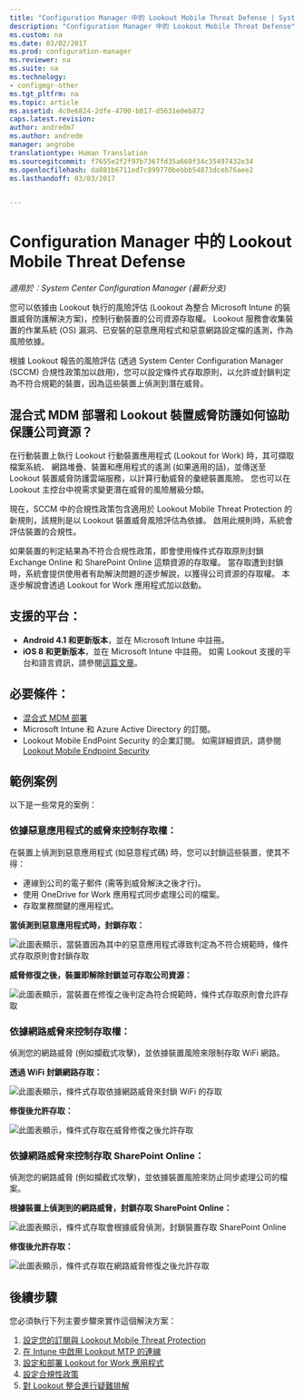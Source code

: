 ```yaml
---
title: "Configuration Manager 中的 Lookout Mobile Threat Defense | System Center Configuration Manager"
description: "Configuration Manager 中的 Lookout Mobile Threat Defense"
ms.custom: na
ms.date: 03/02/2017
ms.prod: configuration-manager
ms.reviewer: na
ms.suite: na
ms.technology:
- configmgr-other
ms.tgt_pltfrm: na
ms.topic: article
ms.assetid: 4c0e6824-2dfe-4700-b817-d5631e0eb872
caps.latest.revision: 
author: andredm7
ms.author: andredm
manager: angrobe
translationtype: Human Translation
ms.sourcegitcommit: f7655e2f2f97b7367fd35a660f34c35497432e34
ms.openlocfilehash: da081b6711ed7c899770bebbb54873dceb76aee2
ms.lasthandoff: 03/03/2017


---
```

# <a name="lookout-mobile-threat-defense-in-configuration-manager"></a>Configuration Manager 中的 Lookout Mobile Threat Defense

*適用於︰System Center Configuration Manager (最新分支)*

您可以依據由 Lookout 執行的風險評估 (Lookout 為整合 Microsoft Intune 的裝置威脅防護解決方案)，控制行動裝置的公司資源存取權。 Lookout 服務會收集裝置的作業系統 (OS) 漏洞、已安裝的惡意應用程式和惡意網路設定檔的遙測，作為風險依據。 

根據 Lookout 報告的風險評估 (透過 System Center Configuration Manager (SCCM) 合規性政策加以啟用)，您可以設定條件式存取原則，以允許或封鎖判定為不符合規範的裝置，因為這些裝置上偵測到潛在威脅。

## <a name="how-do-the-hybrid-mdm-deployment-and-lookout-device-threat-protection-help-protect-company-resources"></a>混合式 MDM 部署和 Lookout 裝置威脅防護如何協助保護公司資源？
在行動裝置上執行 Lookout 行動裝置應用程式 (Lookout for Work) 時，其可擷取檔案系統、 網路堆疊、裝置和應用程式的遙測 (如果適用的話)，並傳送至 Lookout 裝置威脅防護雲端服務，以計算行動威脅的彙總裝置風險。 您也可以在 Lookout 主控台中視需求變更潛在威脅的風險層級分類。  

現在，SCCM 中的合規性政策包含適用於 Lookout Mobile Threat Protection 的新規則，該規則是以 Lookout 裝置威脅風險評估為依據。 啟用此規則時，系統會評估裝置的合規性。

如果裝置的判定結果為不符合合規性政策，即會使用條件式存取原則封鎖 Exchange Online 和 SharePoint Online 這類資源的存取權。 當存取遭到封鎖時，系統會提供使用者有助解決問題的逐步解說，以獲得公司資源的存取權。 本逐步解說會透過 Lookout for Work 應用程式加以啟動。

## <a name="supported-platforms"></a>支援的平台：
* **Android 4.1 和更新版本**，並在 Microsoft Intune 中註冊。
* **iOS 8 和更新版本**，並在 Microsoft Intune 中註冊。
如需 Lookout 支援的平台和語言資訊，請參閱[這篇文章](https://personal.support.lookout.com/hc/en-us/articles/114094140253)。

## <a name="prerequisites"></a>必要條件：
* [混合式 MDM 部署](https://docs.microsoft.com/en-us/sccm/mdm/understand/choose-between-standalone-intune-and-hybrid-mobile-device-management)
* Microsoft Intune 和 Azure Active Directory 的訂閱。
* Lookout Mobile EndPoint Security 的企業訂閱。  如需詳細資訊，請參閱 [Lookout Mobile Endpoint Security](https://www.lookout.com/products/mobile-endpoint-security)

## <a name="example-scenarios"></a>範例案例
以下是一些常見的案例：
### <a name="control-access-based-on-threat-from-malicious-apps"></a>依據惡意應用程式的威脅來控制存取權：
在裝置上偵測到惡意應用程式 (如惡意程式碼) 時，您可以封鎖這些裝置，使其不得：
* 連線到公司的電子郵件 (需等到威脅解決之後才行)。
* 使用 OneDrive for Work 應用程式同步處理公司的檔案。
* 存取業務關鍵的應用程式。

**當偵測到惡意應用程式時，封鎖存取：**

![此圖表顯示，當裝置因為其中的惡意應用程式導致判定為不符合規範時，條件式存取原則會封鎖存取](../media/config-mgr-maliciousapps_blocked.png)

**威脅修復之後，裝置即解除封鎖並可存取公司資源：**

![此圖表顯示，當裝置在修復之後判定為符合規範時，條件式存取原則會允許存取](../media/config-mgr-maliciousapps-unblocked.png)
### <a name="control-access-based-on-threat-to-network"></a>依據網路威脅來控制存取權：
偵測您的網路威脅 (例如攔截式攻擊)，並依據裝置風險來限制存取 WiFi 網路。

**透過 WiFi 封鎖網路存取：**

![此圖表顯示，條件式存取依據網路威脅來封鎖 WiFi 的存取](../media/config-mgr-network-wifi-blocked.png)

**修復後允許存取：**

![此圖表顯示，條件式存取在威脅修復之後允許存取](../media/config-mgr-network-wifi-unblocked.png)
### <a name="control-access-to-sharepoint-online-based-on-threat-to-network"></a>依據網路威脅來控制存取 SharePoint Online：

偵測您的網路威脅 (例如攔截式攻擊)，並依據裝置風險來防止同步處理公司的檔案。

**根據裝置上偵測到的網路威脅，封鎖存取 SharePoint Online：**

![此圖表顯示，條件式存取會根據威脅偵測，封鎖裝置存取 SharePoint Online](../media/config-mgr-network-spo-blocked.png)


**修復後允許存取：**

![此圖表顯示，條件式存取在網路威脅修復之後允許存取](../media/config-mgr-network-spo-unblocked.png)

## <a name="next-steps"></a>後續步驟
您必須執行下列主要步驟來實作這個解決方案：
1.    [設定您的訂閱與 Lookout Mobile Threat Protection](set-up-your-subscription-with-lookout.md)
2.    [在 Intune 中啟用 Lookout MTP 的連線](enable-lookout-connection-in-intune.md)
3.  [設定和部署 Lookout for Work 應用程式](configure-and-deploy-lookout-for-work-apps.md)
4.    [設定合規性政策](enable-device-threat-protection-rule-compliance-policy.md)
5.    [對 Lookout 整合進行疑難排解](troubleshoot-lookout-integration.md)

